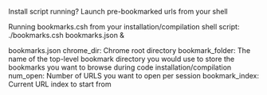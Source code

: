 Install script running? Launch pre-bookmarked urls from your shell

Running bookmarks.csh from your installation/compilation shell script:
  ./bookmarks.csh bookmarks.json &
  
bookmarks.json 
  chrome_dir: Chrome root directory
  bookmark_folder: The name of the top-level bookmark directory you would use
                   to store the bookmarks you want to browse during 
		   code installation/compilation
  num_open: Number of URLS you want to open per session
  bookmark_index: Current URL index to start from
